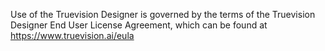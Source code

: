 Use of the Truevision Designer is governed by the terms of the Truevision Designer End User License Agreement, which can be found at https://www.truevision.ai/eula
